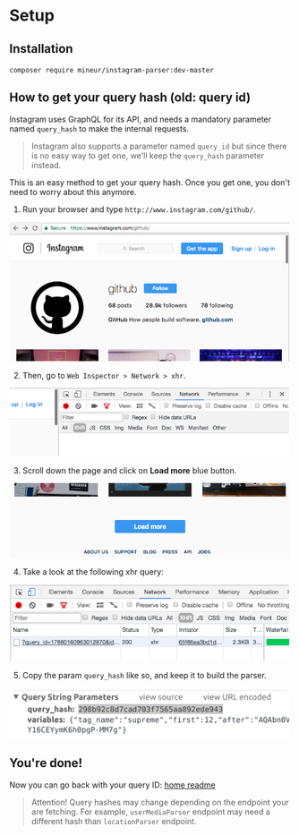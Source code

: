 # Setup
## Installation
```shell
composer require mineur/instagram-parser:dev-master
```

## How to get your query hash (old: query id)
Instagram uses GraphQL for its API, and needs a mandatory parameter named 
`query_hash` to make the internal requests.

> Instagram also supports a parameter named `query_id` but since
> there is no easy way to get one, we'll keep the `query_hash` parameter
> instead.

This is an easy method to get your query hash. Once you get one, you don't need 
to worry about this anymore.

1. Run your browser and type `http://www.instagram.com/github/`.
<img src="img/github-page.png" alt="Instagram Github page" width="500">

2. Then, go to `Web Inspector > Network > xhr`.
<img src="img/web-inspector.png" alt="Chrome web inspector" width="500">

3. Scroll down the page and click on **Load more** blue button.
<img src="img/load-more.png" alt="Instagram load more" width="500">

4. Take a look at the following xhr query:
<img src="img/xhr-queries.png" alt="Instagram xhr queries" width="500">

5. Copy the param `query_hash` like so, and keep it to build the parser.
<img src="img/query-hash.png" alt="Instagram xhr queries" width="500">

## You're done!
Now you can go back with your query ID: [home readme](../README.md)

> Attention! Query hashes may change depending on the endpoint your
> are fetching. For example, `userMediaParser` endpoint may need a
> different hash than `locationParser` endpoint.